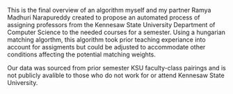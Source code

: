 This is the final overview of an algorithm myself and my partner Ramya Madhuri Narapureddy created to propose an automated process of assigning professors from the Kennesaw State University Department of Computer Science to the needed courses for a semester. Using a hungarian matching algorthm, this algorithm took prior teaching experiance into account for assigments but could be adjusted to accommodate other conditions affecting the potential matching weights. 

Our data was sourced from prior semester KSU faculty-class pairings and is not publicly avalible to those who do not work for or attend Kennesaw State University.
